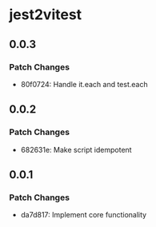 # jest2vitest

## 0.0.3

### Patch Changes

- 80f0724: Handle it.each and test.each

## 0.0.2

### Patch Changes

- 682631e: Make script idempotent

## 0.0.1

### Patch Changes

- da7d817: Implement core functionality
